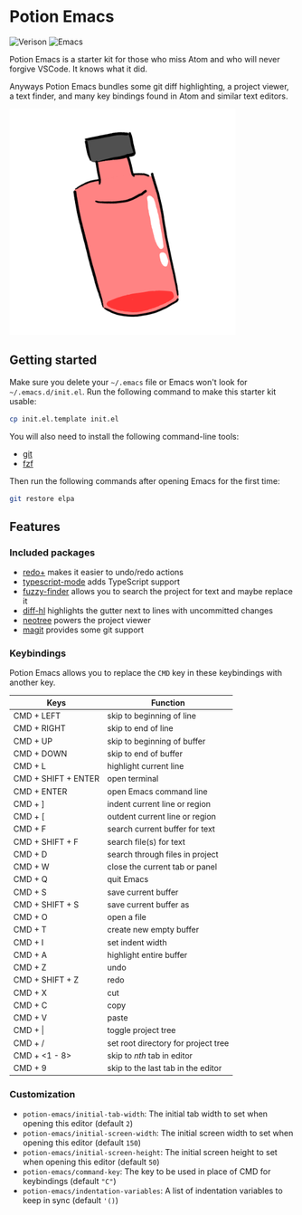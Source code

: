 # Potion Emacs
![Verison](https://img.shields.io/badge/Version-1.0-blue)
![Emacs](https://img.shields.io/badge/Support-Emacs%2027+-blueviolet)

Potion Emacs is a starter kit for those who miss Atom and who will never forgive VSCode.
It knows what it did.

Anyways Potion Emacs bundles some git diff highlighting, a project viewer, a text finder, and many key bindings found in Atom and similar text editors.

<img src="./potion.png" height="400"/>

## Getting started
Make sure you delete your `~/.emacs` file or Emacs won't look for `~/.emacs.d/init.el`.
Run the following command to make this starter kit usable:

```sh
cp init.el.template init.el
```

You will also need to install the following command-line tools:
- [git](https://git-scm.com)
- [fzf](https://github.com/junegunn/fzf)

Then run the following commands after opening Emacs for the first time:

```sh
git restore elpa
```

## Features

### Included packages

- [redo+](https://www.emacswiki.org/emacs/RedoPlus) makes it easier to undo/redo actions
- [typescript-mode](https://melpa.org/#/typescript-mode) adds TypeScript support
- [fuzzy-finder](https://melpa.org/#/fuzzy-finder) allows you to search the project for text and maybe replace it
- [diff-hl](https://melpa.org/#/diff-hl) highlights the gutter next to lines with uncommitted changes
- [neotree](https://melpa.org/#/neotree) powers the project viewer
- [magit](https://melpa.org/#/magit) provides some git support

### Keybindings
Potion Emacs allows you to replace the `CMD` key in these keybindings with another key.

|Keys|Function|
|---|---|
|CMD + LEFT|skip to beginning of line|
|CMD + RIGHT|skip to end of line|
|CMD + UP|skip to beginning of buffer|
|CMD + DOWN|skip to end of buffer|
|CMD + L|highlight current line|
|CMD + SHIFT + ENTER|open terminal|
|CMD + ENTER|open Emacs command line|
|CMD + ]|indent current line or region|
|CMD + [|outdent current line or region|
|CMD + F|search current buffer for text|
|CMD + SHIFT + F|search file(s) for text|
|CMD + D|search through files in project|
|CMD + W|close the current tab or panel|
|CMD + Q|quit Emacs|
|CMD + S|save current buffer|
|CMD + SHIFT + S|save current buffer as|
|CMD + O|open a file|
|CMD + T|create new empty buffer|
|CMD + I|set indent width|
|CMD + A|highlight entire buffer|
|CMD + Z|undo|
|CMD + SHIFT + Z|redo|
|CMD + X|cut|
|CMD + C|copy|
|CMD + V|paste|
|CMD + \||toggle project tree|
|CMD + /|set root directory for project tree|
|CMD + \<1 - 8\>|skip to *nth* tab in editor|
|CMD + 9|skip to the last tab in the editor|

### Customization
- `potion-emacs/initial-tab-width`: The initial tab width to set when opening this editor (default `2`)
- `potion-emacs/initial-screen-width`: The initial screen width to set when opening this editor (default `150`)
- `potion-emacs/initial-screen-height`: The initial screen height to set when opening this editor (default `50`)
- `potion-emacs/command-key`: The key to be used in place of CMD for keybindings (default `"C"`)
- `potion-emacs/indentation-variables`: A list of indentation variables to keep in sync (default `'()`)
